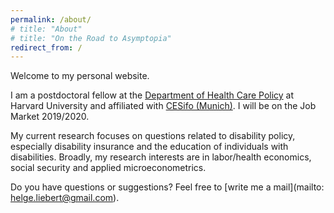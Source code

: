 ```yaml
---
permalink: /about/
# title: "About"
# title: "On the Road to Asymptopia"
redirect_from: /
---
```



Welcome to my personal website.

I am a postdoctoral fellow at the [Department of Health Care
Policy](https://www.hcp.med.harvard.edu/) at Harvard University and affiliated
with [CESifo (Munich)](http://www.cesifo-group.de/ifoHome.html). I will be on
the Job Market 2019/2020.

<!-- My main research interests are in labor/health economics, social security and -->
<!-- applied microeconometrics. I am especially interested in questions related to -->
<!-- disability insurance and the education of individuals with disabilities. -->

My current research focuses on questions related to disability policy, especially
disability insurance and the education of individuals with disabilities.
Broadly, my research interests are in labor/health economics, social security
and applied microeconometrics.

<!-- During my PhD, I was associated with the research group at the [Center for Disability and -->
<!-- Integration](http://www.cdi.unisg.ch/en) and the Swiss Institute for Empirical Economic Research. -->

<!-- Two reasons you may be visiting this site for: -->

<!-- * [My job market paper]({{ site.url }}/assets/doc/name.pdf) -->
<!-- * [My CV]({{ site.url }}/assets/doc/cv-helge-liebert.pdf) -->

Do you have questions or suggestions? Feel free to [write me a mail](mailto:
helge.liebert@gmail.com).

